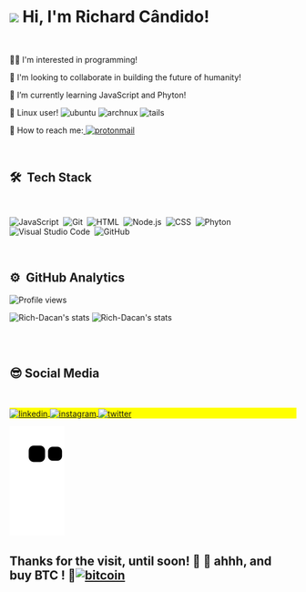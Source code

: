  <h1 align="left"><img src="https://raw.githubusercontent.com/kaueMarques/kaueMarques/master/hi.gif" width="30px">   Hi, I'm Richard Cândido! </h1>
  <br>
 
 👨‍💻 I'm interested in programming!
 
 🚀 I'm looking to collaborate in building the future of humanity! 
 
 🌱 I’m currently learning JavaScript and Phyton! 
 
 🐧 Linux user!   <img src="https://img.shields.io/badge/Ubuntu-100000?style=flat&logo=ubuntu&logoColor=white" alt="ubuntu"/>
                  <img src="https://img.shields.io/badge/Arch_Linux-100000?style=flat&logo=arch-linux&logoColor=white" alt="archnux"/>
                  <img src="https://img.shields.io/badge/Tails%20-100000?&style=flat&logo=tails&logoColor=white" alt="tails"/>
                  
 
 📧 How to reach me:<a href="mailto:rich_dacan@protonmail.com" target="_blank"> <img src="https://img.shields.io/badge/ProtonMail-100000?style=flat&logo=protonmail&logoColor=white" alt="protonmail"/></a>
 
 
 <br>
 
 ## 🛠 &nbsp;Tech Stack
 
 <br>
 
![JavaScript](https://img.shields.io/badge/JavaScript-100000?style=float&logo=javascript&logoColor=F7DF1E)&nbsp;
![Git](https://img.shields.io/badge/-Git-100000?style=flat&logo=git&logoColor=F7DF1E)&nbsp;
![HTML](https://img.shields.io/badge/-HTML-100000?style=flat&logo=HTML5&logoColor=F7DF1E)&nbsp;
![Node.js](https://img.shields.io/badge/-Node.js-100000?style=flat&logo=node.js&logoColor=F7DF1E)&nbsp;
![CSS](https://img.shields.io/badge/-CSS-100000?style=flat&logo=CSS3&logoColor=F7DF1E)&nbsp;
![Phyton](https://img.shields.io/badge/Python-100000?style=flat&logo=python&logoColor=F7DF1E)&nbsp;
![Visual Studio Code](https://img.shields.io/badge/-Visual%20Studio%20Code-100000?style=flat&logo=visual-studio-code&logoColor=F7DF1E)&nbsp;
![GitHub](https://img.shields.io/badge/-GitHub-100000?style=flat&logo=github&logoColor=F7DF1E)&nbsp;








<br>


## ⚙️ &nbsp;GitHub Analytics

<p align="left"> <img src="https://komarev.com/ghpvc/?username=Rich-Dacan&color=yellow" alt="Profile views" /> </p>
<p align="left">
<img margin-top="auto" height="170em"  src="https://github-readme-stats.vercel.app/api?username=Rich-Dacan&show_icons=true&theme=vision-friendly-dark" alt="Rich-Dacan's stats"/>
 
<!--<img height="170em"  src="https://github-readme-stats.vercel.app/api?username=Rich-Dacan&show_icons=true&theme=dracula" alt="Rich-Dacan's stats"/>-->
 
<!--<img margin-top="auto" width="520em" height="170em"  src="https://github-readme-stats.vercel.app/api/top-langs/?username=Rich-Dacan&layout=compact&theme=vision-friendly-dark" alt="Rich-Dacan's most languages"/>-->
 
<img margin-top="auto" height="170em"  src="https://github-readme-stats.vercel.app/api/top-langs/?username=Rich-Dacan&theme=vision-friendly-dark" alt="Rich-Dacan's stats"/>
</p>

<br><br>


## 😎   Social Media
 <br>

<p align="left" style="background:yellow">
 
<a href="https://linkedin.com/in/richard-cândido-a0b397112" >
  <img align="center" src="https://img.shields.io/badge/Richard Cândido-100000?style=flat&logo=linkedin&logoColor=white" alt="linkedin"/>
</a>
 
<a href="https://instagram.com/rich_dacan" target="_blank"  rel="external" >
 <img align="center" src="https://img.shields.io/badge/-Rich_Dacan-100000?style=flat&logo=instagram&logoColor=white" alt="instagram"/>
</a>
 
<a href="https://twitter.com/RichardAndrade2" target="_blank"  rel="external" >
  <img align="center" src="https://img.shields.io/badge/-Rich_Dacan-100000?style=flat&logo=twitter&logoColor=white"  alt="twitter"/>  
</a>
 
 <br>
 
![Snake animation](https://github.com/Rich-Dacan/Rich-Dacan/blob/output/github-contribution-grid-snake.svg)
 <br>
 
 
<h2>Thanks for the visit, until soon! 👊 🤘 ahhh, and buy BTC ! 🚀<a href="https://bitcoin.org/en/" target="_blank"><img text-align="center" src="https://img.shields.io/badge/Bitcoin-100000?style=flat&logo=bitcoin&logoColor=white" alt="bitcoin"/></a></h2>
 
 
 
 
 
 
 
 


 



<!---
Rich-Dacan/Rich-Dacan is a ✨ special ✨ repository because its `README.md` (this file) appears on your GitHub profile.
You can click the Preview link to take a look at your changes.
--->
